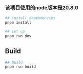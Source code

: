 ### 该项目使用的node版本是20.8.0

```bash
## install dependencies
pnpm install

## set up
pnpm run dev
```

## Build

```bash
## build
pnpm run build
```
